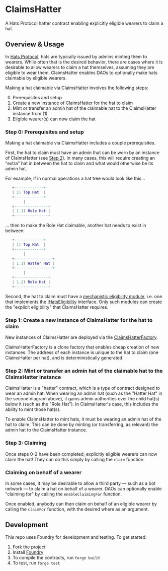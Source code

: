 # ClaimsHatter

A Hats Protocol hatter contract enabling explicitly eligible wearers to claim a hat.

## Overview & Usage

In [Hats Protocol](https://github.com/hats-protocol/hats-protocol), hats are typically issued by admins minting them to wearers. While often that is the desired behavior, there are cases where it is desirable to allow wearers to claim a hat themselves, assuming they are eligible to wear them. ClaimsHatter enables DAOs to optionally make hats claimable by eligible wearers.

Making a hat claimable via ClaimsHatter involves the following steps:

0. Prerequisites and setup
1. Create a new instance of ClaimsHatter for the hat to claim
2. Mint or transfer an admin hat of the claimable hat to the ClaimsHatter instance from (1)
3. Eligible wearer(s) can now claim the hat

### Step 0: Prerequisites and setup

Making a hat claimable via ClaimsHatter includes a couple prerequisites.

First, the hat to claim must have an admin that can be worn by an instance of ClaimsHatter (see [Step 2](#step-2-mint-or-transfer-an-admin-hat-of-the-claimable-hat-to-the-claimshatter-instance)). In many cases, this will require creating an "extra" hat in between the hat to claim and what would otherwise be its admin hat.

For example, if in normal operations a hat tree would look like this...

```lua
   +-------------+
   | 1) Top Hat  |
   +-------------+
        |
   +---------------+
   | 1.1) Role Hat |
   +---------------+  
```

... then to make the Role Hat claimable, another hat needs to exist in between:

```lua
   +-------------+
   | 1) Top Hat  |
   +-------------+
        |
   +-----------------+
   | 1.1) Hatter Hat |
   +-----------------+
        |
   +---------------+
   | 1.2) Role Hat |
   +---------------+
```

Second, the hat to claim must have a [mechanistic eligibility module](https://github.com/Hats-Protocol/hats-protocol/#eligibility), i.e. one that implements the [IHatsEligibility](https://github.com/Hats-Protocol/hats-protocol/blob/main/src/Interfaces/IHatsEligibility.sol) interface. Only such modules can create the "explicit eligibility" that ClaimsHatter requires.

### Step 1: Create a new instance of ClaimsHatter for the hat to claim

New instances of ClaimsHatter are deployed via the [ClaimsHatterFactory](./src/ClaimsHatterFactory.sol).

ClaimsHatterFactory is a clone factory that enables cheap creation of new instances. The address of each instance is unique to the hat to claim (one ClaimsHatter per hat), and is deterministically generated.

### Step 2: Mint or transfer an admin hat of the claimable hat to the ClaimsHatter instance

ClaimsHatter is a "hatter" contract, which is a type of contract designed to wear an admin hat. When wearing an admin hat (such as the "Hatter Hat" in the second diagram above), it gains admin authorities over the child hat(s) below it (such as the "Role Hat"). In ClaimsHatter's case, this includes the ability to mint those hat(s).

To enable ClaimsHatter to mint hats, it must be wearing an admin hat of the hat to claim. This can be done by minting (or transferring, as relevant) the admin hat to the ClaimsHatter instance.

### Step 3: Claiming

Once steps 0-2 have been completed, explicitly eligible wearers can now claim the hat! They can do this simply by calling the `claim` function.

### Claiming on behalf of a wearer

In some cases, it may be desirable to allow a third party — such as a bot network — to claim a hat on behalf of a wearer. DAOs can optionally enable "claiming for" by calling the `enableClaimingFor` function.

Once enabled, anybody can then claim on behalf of an eligible wearer by calling the `claimFor` function, with the desired where as an argument.

## Development

This repo uses Foundry for development and testing. To get started:

1. Fork the project
2. Install [Foundry](https://book.getfoundry.sh/getting-started/installation)
3. To compile the contracts, run `forge build`
4. To test, run `forge test`
